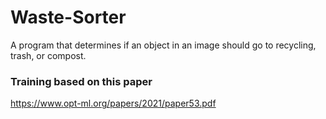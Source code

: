 # Waste-Sorter
A program that determines if an object in an image should go to recycling, trash, or compost.


### Training based on this paper
https://www.opt-ml.org/papers/2021/paper53.pdf